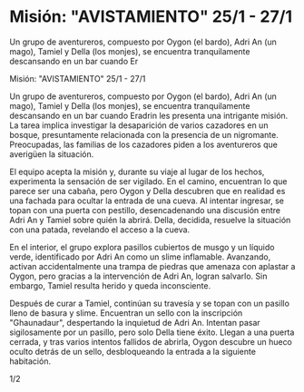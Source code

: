 # Misión: "AVISTAMIENTO" 25/1 - 27/1

Un grupo de aventureros, compuesto por Oygon (el bardo), Adri An (un mago), Tamiel y Della (los monjes), se encuentra tranquilamente descansando en un bar cuando Er

Misión: "AVISTAMIENTO" 25/1 - 27/1

Un grupo de aventureros, compuesto por Oygon (el bardo), Adri An (un mago), Tamiel y Della (los monjes), se encuentra tranquilamente descansando en un bar cuando Eradrin les presenta una intrigante misión. La tarea implica investigar la desaparición de varios cazadores en un bosque, presuntamente relacionada con la presencia de un nigromante. Preocupadas, las familias de los cazadores piden a los aventureros que averigüen la situación.

El equipo acepta la misión y, durante su viaje al lugar de los hechos, experimenta la sensación de ser vigilado. En el camino, encuentran lo que parece ser una cabaña, pero Oygon y Della descubren que en realidad es una fachada para ocultar la entrada de una cueva. Al intentar ingresar, se topan con una puerta con pestillo, desencadenando una discusión entre Adri An y Tamiel sobre quién la abrirá. Della, decidida, resuelve la situación con una patada, revelando el acceso a la cueva.

En el interior, el grupo explora pasillos cubiertos de musgo y un líquido verde, identificado por Adri An como un slime inflamable. Avanzando, activan accidentalmente una trampa de piedras que amenaza con aplastar a Oygon, pero gracias a la intervención de Adri An, logran salvarlo. Sin embargo, Tamiel resulta herido y queda inconsciente.

Después de curar a Tamiel, continúan su travesía y se topan con un pasillo lleno de basura y slime. Encuentran un sello con la inscripción "Ghaunadaur", despertando la inquietud de Adri An. Intentan pasar sigilosamente por un pasillo, pero solo Della tiene éxito. Llegan a una puerta cerrada, y tras varios intentos fallidos de abrirla, Oygon descubre un hueco oculto detrás de un sello, desbloqueando la entrada a la siguiente habitación.

1/2

